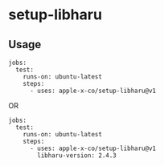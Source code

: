 # setup-libharu

## Usage

```
jobs:
  test:
    runs-on: ubuntu-latest
    steps:
      - uses: apple-x-co/setup-libharu@v1
```

OR

```
jobs:
  test:
    runs-on: ubuntu-latest
    steps:
      - uses: apple-x-co/setup-libharu@v1
        libharu-version: 2.4.3
```
